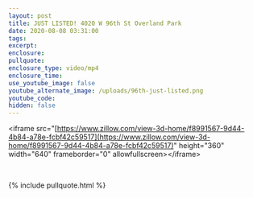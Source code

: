 ```yaml
---
layout: post
title: JUST LISTED! 4020 W 96th St Overland Park
date: 2020-08-08 03:31:00
tags:
excerpt:
enclosure:
pullquote:
enclosure_type: video/mp4
enclosure_time:
use_youtube_image: false
youtube_alternate_image: /uploads/96th-just-listed.png
youtube_code:
hidden: false
---
```


&lt;iframe src="[https://www.zillow.com/view-3d-home/f8991567-9d44-4b84-a78e-fcbf42c59517](https://www.zillow.com/view-3d-home/f8991567-9d44-4b84-a78e-fcbf42c59517)" height="360" width="640" frameborder="0" allowfullscreen&gt;&lt;/iframe&gt;

&nbsp;

{% include pullquote.html %}
